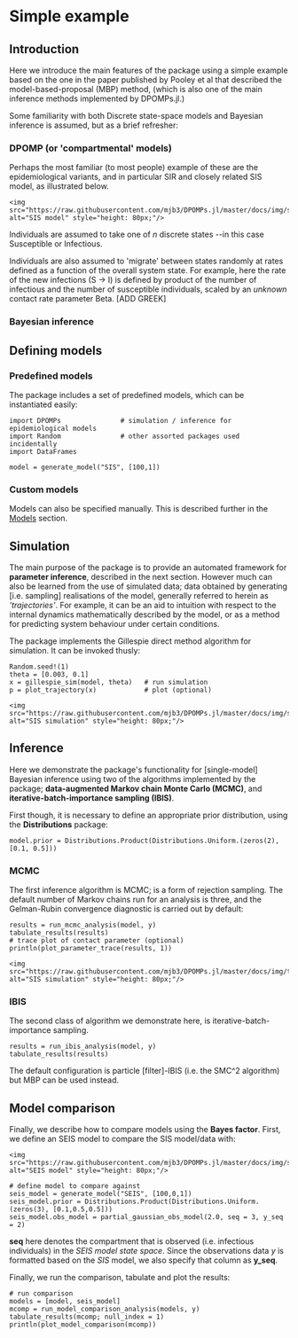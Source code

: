 # Simple example

## Introduction

Here we introduce the main features of the package using a simple example based on the one in the paper published by Pooley et al that described the model-based-proposal (MBP) method, (which is also one of the main inference methods implemented by DPOMPs.jl.)

Some familiarity with both Discrete state-space models and Bayesian inference is assumed, but as a brief refresher:

### DPOMP (or 'compartmental' models)

Perhaps the most familiar (to most people) example of these are the epidemiological variants, and in particular SIR and closely related SIS model, as illustrated below.

```@raw html
<img src="https://raw.githubusercontent.com/mjb3/DPOMPs.jl/master/docs/img/sis.png" alt="SIS model" style="height: 80px;"/>
```
Individuals are assumed to take one of *n* discrete states --in this case Susceptible or Infectious.

Individuals are also assumed to 'migrate' between states randomly at rates defined as a function of the overall system state. For example, here the rate of the new infections (S -> I) is defined by product of the number of infectious and the number of susceptible individuals, scaled by an *unknown* contact rate parameter Beta. [ADD GREEK]

### Bayesian inference



## Defining models

### Predefined models

The package includes a set of predefined models, which can be instantiated easily:

```@repl 1
import DPOMPs               # simulation / inference for epidemiological models
import Random               # other assorted packages used incidentally
import DataFrames

model = generate_model("SIS", [100,1])
```

### Custom models

Models can also be specified manually. This is described further in the [Models](@ref) section.

## Simulation

The main purpose of the package is to provide an automated framework for **parameter inference**, described in the next section. However much can also be learned from the use of simulated data; data obtained by generating [i.e. sampling] realisations of the model, generally referred to herein as *'trajectories'*. For example, it can be an aid to intuition with respect to the internal dynamics mathematically described by the model, or as a method for predicting system behaviour under certain conditions.

The package implements the Gillespie direct method algorithm for simulation. It can be invoked thusly:

```@repl 1
Random.seed!(1)
theta = [0.003, 0.1]
x = gillespie_sim(model, theta)	  # run simulation
p = plot_trajectory(x)            # plot (optional)
```

```@raw html
<img src="https://raw.githubusercontent.com/mjb3/DPOMPs.jl/master/docs/img/sis_sim.png" alt="SIS simulation" style="height: 80px;"/>
```

## Inference

Here we demonstrate the package's functionality for [single-model] Bayesian inference using two of the algorithms implemented by the package; **data-augmented Markov chain Monte Carlo (MCMC)**, and **iterative-batch-importance sampling (IBIS)**.

First though, it is necessary to define an appropriate prior distribution, using the **Distributions** package:

```@repl 1
model.prior = Distributions.Product(Distributions.Uniform.(zeros(2), [0.1, 0.5]))
```

### MCMC

The first inference algorithm is MCMC; is a form of rejection sampling. The default number of Markov chains run for an analysis is three, and the Gelman-Rubin convergence diagnostic is carried out by default:

```@repl 1
results = run_mcmc_analysis(model, y)
tabulate_results(results)
# trace plot of contact parameter (optional)
println(plot_parameter_trace(results, 1))
```

```@raw html
<img src="https://raw.githubusercontent.com/mjb3/DPOMPs.jl/master/docs/img/trace.png" alt="SIS simulation" style="height: 80px;"/>
```

### IBIS
The second class of algorithm we demonstrate here, is iterative-batch-importance sampling.

```@repl 1
results = run_ibis_analysis(model, y)
tabulate_results(results)
```

The default configuration is particle [filter]-IBIS (i.e. the SMC^2 algorithm) but MBP can be used instead.

## Model comparison

Finally, we describe how to compare models using the **Bayes factor**. First, we define an SEIS model to compare the SIS model/data with:

```@raw html
<img src="https://raw.githubusercontent.com/mjb3/DPOMPs.jl/master/docs/img/seis.png" alt="SEIS model" style="height: 80px;"/>
```

```@repl 1
# define model to compare against
seis_model = generate_model("SEIS", [100,0,1])
seis_model.prior = Distributions.Product(Distributions.Uniform.(zeros(3), [0.1,0.5,0.5]))
seis_model.obs_model = partial_gaussian_obs_model(2.0, seq = 3, y_seq = 2)
```

**seq** here denotes the compartment that is observed (i.e. infectious individuals) in the *SEIS model state space*. Since the observations data *y* is formatted based on the *SIS* model, we also specify that column as **y_seq**.

Finally, we run the comparison, tabulate and plot the results:

```@repl 1
# run comparison
models = [model, seis_model]
mcomp = run_model_comparison_analysis(models, y)
tabulate_results(mcomp; null_index = 1)
println(plot_model_comparison(mcomp))
```
